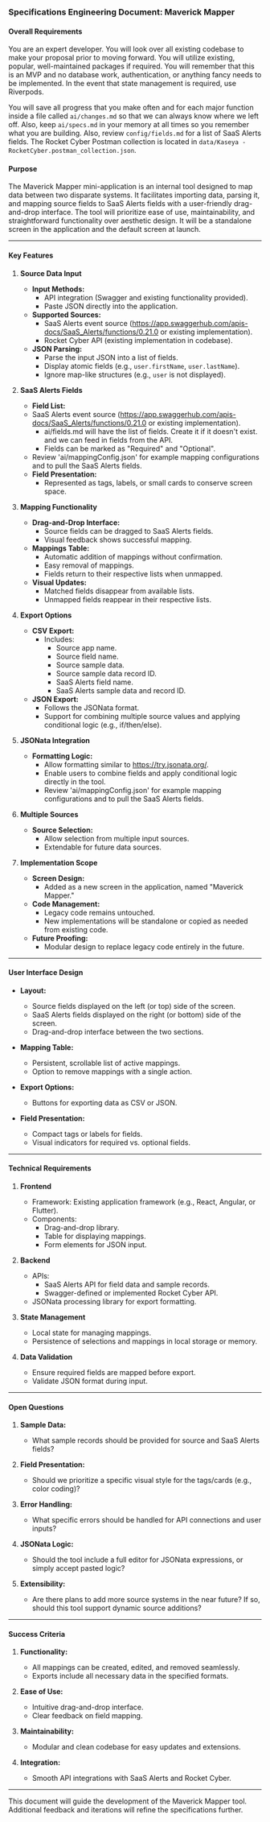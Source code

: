 ### Specifications Engineering Document: Maverick Mapper

#### **Overall Requirements**
You are an expert developer. You will look over all existing codebase to make your proposal prior to moving forward. You will utilize existing, popular, well-maintained packages if required. You will remember that this is an MVP and no database work, authentication, or anything fancy needs to be implemented. In the event that state management is required, use Riverpods.

You will save all progress that you make often and for each major function inside a file called `ai/changes.md` so that we can always know where we left off. Also, keep `ai/specs.md` in your memory at all times so you remember what you are building. Also, review `config/fields.md` for a list of SaaS Alerts fields. The Rocket Cyber Postman collection is located in `data/Kaseya - RocketCyber.postman_collection.json`.

#### **Purpose**
The Maverick Mapper mini-application is an internal tool designed to map data between two disparate systems. It facilitates importing data, parsing it, and mapping source fields to SaaS Alerts fields with a user-friendly drag-and-drop interface. The tool will prioritize ease of use, maintainability, and straightforward functionality over aesthetic design. It will be a standalone screen in the application and the default screen at launch.

---

#### **Key Features**

1. **Source Data Input**
   - **Input Methods:**
     - API integration (Swagger and existing functionality provided).
     - Paste JSON directly into the application.
   - **Supported Sources:**
     - SaaS Alerts event source (https://app.swaggerhub.com/apis-docs/SaaS_Alerts/functions/0.21.0 or existing implementation).
     - Rocket Cyber API (existing implementation in codebase).
   - **JSON Parsing:**
     - Parse the input JSON into a list of fields.
     - Display atomic fields (e.g., `user.firstName`, `user.lastName`).
     - Ignore map-like structures (e.g., `user` is not displayed).

2. **SaaS Alerts Fields**
   - **Field List:**
   - SaaS Alerts event source (https://app.swaggerhub.com/apis-docs/SaaS_Alerts/functions/0.21.0 or existing implementation).
     - ai/fields.md will have the list of fields. Create it if it doesn't exist. and we can feed in fields from the API.
     - Fields can be marked as "Required" and "Optional".
    - Review 'ai/mappingConfig.json' for example mapping configurations and to pull the SaaS Alerts fields.
   - **Field Presentation:**
     - Represented as tags, labels, or small cards to conserve screen space.

3. **Mapping Functionality**
   - **Drag-and-Drop Interface:**
     - Source fields can be dragged to SaaS Alerts fields.
     - Visual feedback shows successful mapping.
   - **Mappings Table:**
     - Automatic addition of mappings without confirmation.
     - Easy removal of mappings.
     - Fields return to their respective lists when unmapped.
   - **Visual Updates:**
     - Matched fields disappear from available lists.
     - Unmapped fields reappear in their respective lists.

4. **Export Options**
   - **CSV Export:**
     - Includes:
       - Source app name.
       - Source field name.
       - Source sample data.
       - Source sample data record ID.
       - SaaS Alerts field name.
       - SaaS Alerts sample data and record ID.
   - **JSON Export:**
     - Follows the JSONata format.
     - Support for combining multiple source values and applying conditional logic (e.g., if/then/else).

5. **JSONata Integration**
   - **Formatting Logic:**
     - Allow formatting similar to https://try.jsonata.org/.
     - Enable users to combine fields and apply conditional logic directly in the tool.
     - Review 'ai/mappingConfig.json' for example mapping configurations and to pull the SaaS Alerts fields.

6. **Multiple Sources**
   - **Source Selection:**
     - Allow selection from multiple input sources.
     - Extendable for future data sources.

7. **Implementation Scope**
   - **Screen Design:**
     - Added as a new screen in the application, named "Maverick Mapper."
   - **Code Management:**
     - Legacy code remains untouched.
     - New implementations will be standalone or copied as needed from existing code.
   - **Future Proofing:**
     - Modular design to replace legacy code entirely in the future.

---

#### **User Interface Design**

- **Layout:**
  - Source fields displayed on the left (or top) side of the screen.
  - SaaS Alerts fields displayed on the right (or bottom) side of the screen.
  - Drag-and-drop interface between the two sections.

- **Mapping Table:**
  - Persistent, scrollable list of active mappings.
  - Option to remove mappings with a single action.

- **Export Options:**
  - Buttons for exporting data as CSV or JSON.

- **Field Presentation:**
  - Compact tags or labels for fields.
  - Visual indicators for required vs. optional fields.

---

#### **Technical Requirements**

1. **Frontend**
   - Framework: Existing application framework (e.g., React, Angular, or Flutter).
   - Components:
     - Drag-and-drop library.
     - Table for displaying mappings.
     - Form elements for JSON input.
   
2. **Backend**
   - APIs:
     - SaaS Alerts API for field data and sample records.
     - Swagger-defined or implemented Rocket Cyber API.
   - JSONata processing library for export formatting.

3. **State Management**
   - Local state for managing mappings.
   - Persistence of selections and mappings in local storage or memory.

4. **Data Validation**
   - Ensure required fields are mapped before export.
   - Validate JSON format during input.

---

#### **Open Questions**

1. **Sample Data:**
   - What sample records should be provided for source and SaaS Alerts fields?
   
2. **Field Presentation:**
   - Should we prioritize a specific visual style for the tags/cards (e.g., color coding)?
   
3. **Error Handling:**
   - What specific errors should be handled for API connections and user inputs?

4. **JSONata Logic:**
   - Should the tool include a full editor for JSONata expressions, or simply accept pasted logic?
   
5. **Extensibility:**
   - Are there plans to add more source systems in the near future? If so, should this tool support dynamic source additions?

---

#### **Success Criteria**

1. **Functionality:**
   - All mappings can be created, edited, and removed seamlessly.
   - Exports include all necessary data in the specified formats.

2. **Ease of Use:**
   - Intuitive drag-and-drop interface.
   - Clear feedback on field mapping.

3. **Maintainability:**
   - Modular and clean codebase for easy updates and extensions.

4. **Integration:**
   - Smooth API integrations with SaaS Alerts and Rocket Cyber.

---

This document will guide the development of the Maverick Mapper tool. Additional feedback and iterations will refine the specifications further.